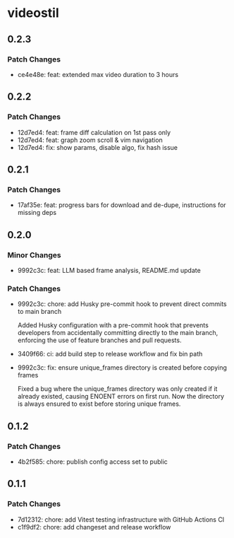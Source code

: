 # videostil

## 0.2.3

### Patch Changes

- ce4e48e: feat: extended max video duration to 3 hours

## 0.2.2

### Patch Changes

- 12d7ed4: feat: frame diff calculation on 1st pass only
- 12d7ed4: feat: graph zoom scroll & vim navigation
- 12d7ed4: fix: show params, disable algo, fix hash issue

## 0.2.1

### Patch Changes

- 17af35e: feat: progress bars for download and de-dupe, instructions for missing deps

## 0.2.0

### Minor Changes

- 9992c3c: feat: LLM based frame analysis, README.md update

### Patch Changes

- 9992c3c: chore: add Husky pre-commit hook to prevent direct commits to main branch

  Added Husky configuration with a pre-commit hook that prevents developers from accidentally committing directly to the main branch, enforcing the use of feature branches and pull requests.

- 3409f66: ci: add build step to release workflow and fix bin path
- 9992c3c: fix: ensure unique_frames directory is created before copying frames

  Fixed a bug where the unique_frames directory was only created if it already existed, causing ENOENT errors on first run. Now the directory is always ensured to exist before storing unique frames.

## 0.1.2

### Patch Changes

- 4b2f585: chore: publish config access set to public

## 0.1.1

### Patch Changes

- 7d12312: chore: add Vitest testing infrastructure with GitHub Actions CI
- c1f9df2: chore: add changeset and release workflow
